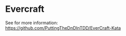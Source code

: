 Evercraft
=========

See for more information:
https://github.com/PuttingTheDnDInTDD/EverCraft-Kata

